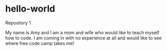 # hello-world
Repository 1


My name is Amy and I am a mom and wife who would like to teach myself how to code. I am coming in with no experience at all and would like to see where free code camp takes me!
